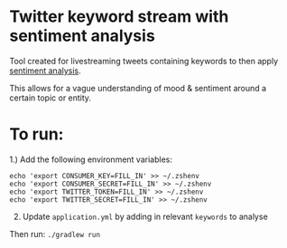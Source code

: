 # Twitter keyword stream with sentiment analysis

Tool created for livestreaming tweets containing keywords to then apply [sentiment analysis](https://en.wikipedia.org/wiki/Sentiment_analysis).

This allows for a vague understanding of mood & sentiment around a certain topic or entity.

# To run:

1.) Add the following environment variables:
```
echo 'export CONSUMER_KEY=FILL_IN' >> ~/.zshenv
echo 'export CONSUMER_SECRET=FILL_IN' >> ~/.zshenv
echo 'export TWITTER_TOKEN=FILL_IN' >> ~/.zshenv
echo 'export TWITTER_SECRET=FILL_IN' >> ~/.zshenv
```
2) Update `application.yml` by adding in relevant `keywords` to analyse

Then run:
`./gradlew run`
